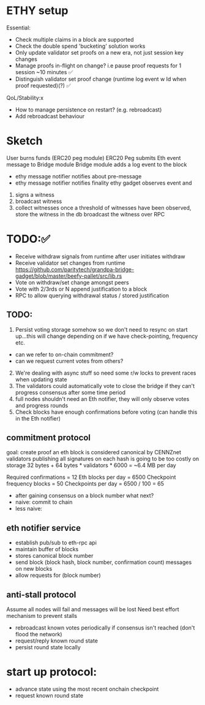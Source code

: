 # ETHY setup
Essential:
- Check multiple claims in a block are supported
- Check the double spend 'bucketing' solution works
- Only update validator set proofs on a new era, not just session key changes
- Manage proofs in-flight on change? i.e pause proof requests for 1 session ~10 minutes ✅
- Distinguish validator set proof change (runtime log event w Id when proof requested)(?) ✅

QoL/Stability:x
- How to manage persistence on restart? (e.g. rebroadcast)
- Add rebroadcast behaviour

# Sketch
User burns funds (ERC20 peg module)
ERC20 Peg submits Eth event message to Bridge module
Bridge module adds a log event to the block
- ethy message notifier notifies about pre-message
- ethy message notifier notifies finality
ethy gadget observes event and
1) signs a witness
2) broadcast witness
3) collect witnesses
once a threshold of witnesses have been observed, store the witness in the db
broadcast the witness over RPC

# TODO:✅
- Receive withdraw signals from runtime after user initiates withdraw
- Receive validator set changes from runtime
https://github.com/paritytech/grandpa-bridge-gadget/blob/master/beefy-pallet/src/lib.rs
- Vote on withdraw/set change amongst peers
- Vote with 2/3rds or N append justification to a block
- RPC to allow querying withdrawal status / stored justification

## TODO:
1) Persist voting storage somehow so we don't need to resync on start up...this will change depending on if we have check-pointing, frequency etc.
- can we refer to on-chain commitment?
- can we request current votes from others?
2) We're dealing with async stuff so need some r/w locks to prevent races when updating state
3) The validators could automatically vote to close the bridge if they can't progress consensus after some time period
4) full nodes shouldn't need an Eth notifier, they will only observe votes and progress rounds
5) Check blocks have enough confirmations before voting (can handle this in the Eth notifier)

## commitment protocol
goal: create proof an eth block is considered canonical by CENNZnet validators
publishing all signatures on each hash is going to be too costly on storage
32 bytes + 64 bytes * validators * 6000 = ~6.4 MB per day

Required confirmations = 12
Eth blocks per day = 6500
Checkpoint frequency blocks = 50
Checkpoints per day = 6500 / 100 = 65

- after gaining consensus on a block number what next?
- naive: commit to chain
- less naive: 


## eth notifier service
- establish pub/sub to eth-rpc api
- maintain buffer of blocks
- stores canonical block number
- send block (block hash, block number, confirmation count) messages on new blocks
- allow requests for (block number)

## anti-stall protocol
Assume all nodes will fail and messages will be lost
Need best effort mechanism to prevent stalls
- rebroadcast known votes periodically if consensus isn't reached (don't flood the network)
- request/reply known round state
- persist round state locally

# start up protocol:
- advance state using the most recent onchain checkpoint
- request known round state
